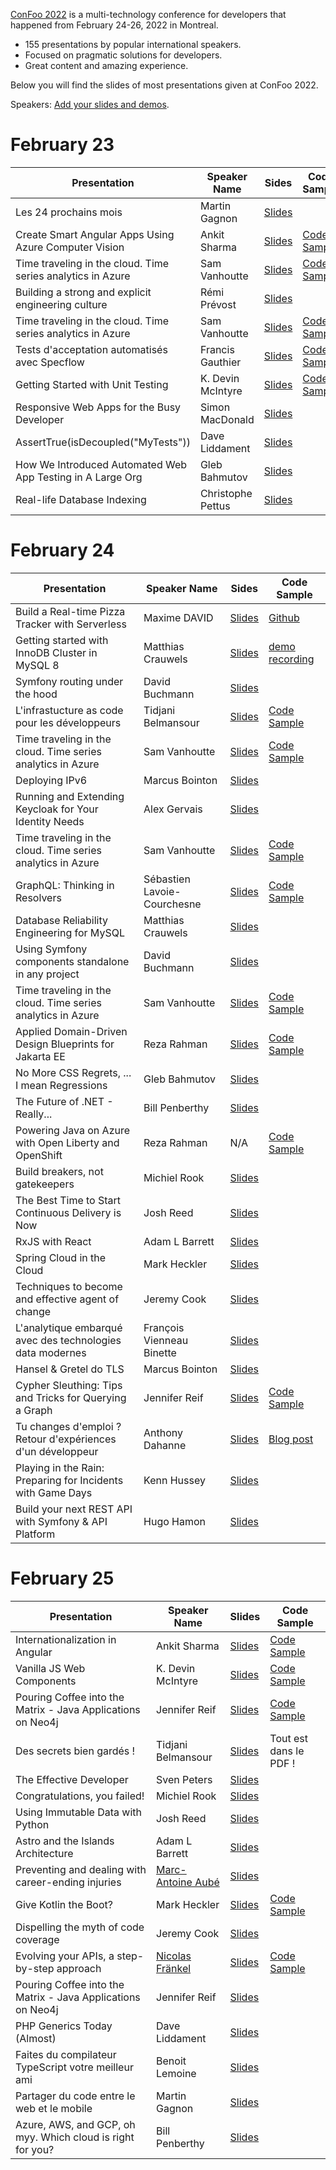 [ConFoo 2022](https://www.confoo.ca/en/2022) is a multi-technology conference for developers that happened from February 24-26, 2022 in Montreal.

- 155 presentations by popular international speakers.
- Focused on pragmatic solutions for developers.
- Great content and amazing experience.

Below you will find the slides of most presentations given at ConFoo 2022.

Speakers: [Add your slides and demos](CONTRIBUTING.md).

# February 23

| Presentation                                                | Speaker Name  | Sides                                                                                  | Code Sample                                                      |
| ----------------------------------------------------------- | ------------- | -------------------------------------------------------------------------------------- | ---------------------------------------------------------------- |
| Les 24 prochains mois | Martin Gagnon | [Slides](20220223/Les_24_prochains_mois_-_Martin_Gagnon.pdf) | |
| Create Smart Angular Apps Using Azure Computer Vision       | Ankit Sharma  | [Slides](20220223/Smart_Angular_App-Ankit-Sharma.pdf)  | [Code Sample](https://github.com/AnkitSharma-007/Smart-Angular-App-Using-Azure-Cognitive-Services) |
| Time traveling in the cloud. Time series analytics in Azure | Sam Vanhoutte | [Slides](20220223/azure_time_series-sam-vanhoutte.pdf)                                 | [Code Sample](https://github.com/samvanhoutte/azure-time-travel) |
| Building a strong and explicit engineering culture          | Rémi Prévost  | [Slides](20220223/building_a_strong_and_explicit_engineering_culture-r%C3%A9mi_pr%C3%A9vost.pdf) |                                                                  |
| Time traveling in the cloud. Time series analytics in Azure | Sam Vanhoutte  | [Slides](20220223/azure_time_series-sam-vanhoutte.pdf)   | [Code Sample](https://github.com/samvanhoutte/azure-time-travel) |
| Tests d'acceptation automatisés avec Specflow | Francis Gauthier  | [Slides](20220223/Tests_acceptation_automatises_avec_Specflow-Francis_Gauthier.pdf)   | [Code Sample](https://github.com/FrancisGauthier/confoo2022) |
| Getting Started with Unit Testing | K. Devin McIntyre | [Slides](20220223/Getting-Started-with-Unit-Testing-K-Devin-McIntyre.pdf) | [Code Sample](https://github.com/miyasudokoro/web-component-demo) |
| Responsive Web Apps for the Busy Developer | Simon MacDonald | [Slides](20220223/Responsive_web_apps_for_the_busy_developer-Simon_MacDonald.pdf) | 
| AssertTrue(isDecoupled("MyTests")) | Dave Liddament | [Slides](20220223/AssertTrue_isDecoupled_myTests-dave_liddament.pdf) | 
| How We Introduced Automated Web App Testing in A Large Org | Gleb Bahmutov | [Slides](https://slides.com/bahmutov/testing-large-org) |
| Real-life Database Indexing | Christophe Pettus | [Slides](20220223/database_indexing-christophe_pettus.pdf) |


# February 24
| Presentation | Speaker Name  | Sides                                                          | Code Sample |
|--------------|---------------|----------------------------------------------------------------|-------------|
| Build a Real-time Pizza Tracker with Serverless | Maxime DAVID | [Slides](20220224/build_a_realtime_pizza_tracker_with_serverless-Maxime_David.pdf) | [Github](https://github.com/maxday) |
| Getting started with InnoDB Cluster in MySQL 8 | Matthias Crauwels | [Slides](20220224/ConFoo_2022_Getting_started_with_InnoDB_cluster_in_MySQL_8.pdf) | [demo recording](https://tinyurl.com/4ef4842v) |
| Symfony routing under the hood | David Buchmann | [Slides](2022-02-24/symfony_routing-david_buchmann.html) |
| L'infrastucture as code pour les développeurs | Tidjani Belmansour  | [Slides](20220224/confoo2022-iac4devs-tidjanib.pdf)   | [Code Sample](https://github.com/BelRarr/confoo2022-iac4devs) |
| Time traveling in the cloud. Time series analytics in Azure | Sam Vanhoutte  | [Slides](20220223/azure_time_series-sam-vanhoutte.pdf)         | [Code Sample](https://github.com/samvanhoutte/azure-time-travel) |
| Deploying IPv6 | Marcus Bointon | [Slides](20220223/Marcus%20Bointon%20–%20Deploying%20IPv6.pdf) |
| Running and Extending Keycloak for Your Identity Needs | Alex Gervais  | [Slides](20220223/running_and_extending_keycloak_for_your_identity_needs-alex_gervais.pdf)   |  |
| Time traveling in the cloud. Time series analytics in Azure | Sam Vanhoutte  | [Slides](20220223/azure_time_series-sam-vanhoutte.pdf)   | [Code Sample](https://github.com/samvanhoutte/azure-time-travel) |
| GraphQL: Thinking in Resolvers | Sébastien Lavoie-Courchesne | [Slides](20220223/graphql_thinking_in_resolvers.pdf) | [Code Sample](https://github.com/lavoiecsh/presentations/tree/main/confoo-2022/graphql-thinking-in-resolvers) |
| Database Reliability Engineering for MySQL | Matthias Crauwels | [Slides](20220223/ConFoo_2022_Database_reliability_engineering_for_MySQL.pdf) |
| Using Symfony components standalone in any project | David Buchmann | [Slides](20220223/20220223/symfony_components_standalone-david_buchmann.html) |
| Time traveling in the cloud. Time series analytics in Azure | Sam Vanhoutte | [Slides](2022-02-23/azure_time_series-sam-vanhoutte.pdf) | [Code Sample](https://github.com/samvanhoutte/azure-time-travel) |
| Applied Domain-Driven Design Blueprints for Jakarta EE | Reza Rahman | [Slides](2022-02-23/applied_domain_driven_design_blueprints_for_jakarta_ee-reza_rahman.pdf) | [Code Sample](https://github.com/eclipse-ee4j/cargotracker) |
| No More CSS Regrets, ... I mean Regressions | Gleb Bahmutov | [Slides](https://slides.com/bahmutov/no-more-css-regrets) |
| The Future of .NET - Really... | Bill Penberthy  | [Slides](20220223/FutureOfDotNet-BillPenberthy.pdf) |       
| Powering Java on Azure with Open Liberty and OpenShift | Reza Rahman | N/A | [Code Sample](https://github.com/Azure-Samples/open-liberty-on-aro) |
| Build breakers, not gatekeepers | Michiel Rook | [Slides](20220224/build_breakers_not_gatekeepers-michiel_rook.pdf) |
| The Best Time to Start Continuous Delivery is Now | Josh Reed | [Slides](20220224/the-best-time-to-start-continuous-delivery-is-now.pdf) |
| RxJS with React | Adam L Barrett  | [Slides](20220223/RxJS_with_React-Adam_L_Barrett.pdf)   |
| Spring Cloud in the Cloud | Mark Heckler | [Slides](20220224/SpringCloudInTheCloud-MarkHeckler.pdf) |
| Techniques to become and effective agent of change | Jeremy Cook | [Slides](20220224/Techniques_to_become_an_effective_agent_of_change-Jeremy_Cook.pdf)   |
| L'analytique embarqué avec des technologies data modernes | François Vienneau Binette | [Slides](20220224/analytique_embarque_technologies_modernes-francois_vienneau_binette.pdf) |
| Hansel & Gretel do TLS | Marcus Bointon | [Slides](20220223/Marcus%20Bointon%20–%20Hansel%20%26%20Gretel%20do%20TLS.pdf) |
| Cypher Sleuthing: Tips and Tricks for Querying a Graph | Jennifer Reif  | [Slides](20220224/cypher_sleuthing-Jennifer_Reif.pdf)   | [Code Sample](https://github.com/JMHReif/cypher-sleuthing) |
| Tu changes d'emploi ? Retour d'expériences d'un développeur | Anthony Dahanne | [Slides](20220224/tu_changes_d_emploi_retour_experience_developpeur-anthony_dahanne.pdf) | [Blog post](https://blog.dahanne.net/2022/02/22/tu-changes-demploi-retour-dexperience-dun-developpeur-les-notes/) |
| Playing in the Rain: Preparing for Incidents with Game Days | Kenn Hussey | [Slides](20220224/playing_in_the_rain-kenn_hussey.pdf) | |
| Build your next REST API with Symfony & API Platform | Hugo Hamon | [Slides](https://speakerdeck.com/hhamon/build-your-next-rest-api-with-symfony-and-api-platform) | |


# February 25
| Presentation | Speaker Name  | Slides  | Code Sample |
|--------------|---------------|---------|-------------|
| Internationalization in Angular | Ankit Sharma | [Slides](20220225/Angular_i18n-Ankit-Sharma.pdf) | [Code Sample](https://github.com/AnkitSharma-007/angular-localization) |
| Vanilla JS Web Components | K. Devin McIntyre | [Slides](20220225/Vanilla-JS-Web-Components-K-Devin-McIntyre.pdf) | [Code Sample](https://github.com/miyasudokoro/web-component-demo) |
| Pouring Coffee into the Matrix - Java Applications on Neo4j | Jennifer Reif  | [Slides](20220225/pouring_coffee_into_matrix-Jennifer_Reif.pdf)   | [Code Sample](https://github.com/JMHReif/pouring-coffee-into-matrix-lombok) |
| Des secrets bien gardés ! | Tidjani Belmansour  | [Slides](20220225/confoo2022-secretlessapps-tidjanib.pdf)   | Tout est dans le PDF ! |
| The Effective Developer | Sven Peters | [Slides](20220225/theEffectiveDeveloper_SvenPeters.pdf) |
| Congratulations, you failed! | Michiel Rook | [Slides](20220225/congratulations_you_failed-michiel_rook.pdf) |
| Using Immutable Data with Python | Josh Reed | [Slides](20220225/using-immutable-data-with-python.pdf) |
| Astro and the Islands Architecture | Adam L Barrett  | [Slides](20220223/Astro_and_the_Islands_Architecture-Adam_L_Barrett.pdf)   |
| Preventing and dealing with career-ending injuries | [Marc-Antoine Aubé](https://twitter.com/maaube) | [Slides](https://speakerdeck.com/marcaube/preventing-and-dealing-with-career-ending-injuries-confoo-2022) |
| Give Kotlin the Boot? | Mark Heckler | [Slides](/20220225/GiveKotlinTheBoot-MarkHeckler.pdf) | [Code Sample](https://github.com/mkheck/give-kotlin-the-boot) |
| Dispelling the myth of code coverage | Jeremy Cook | [Slides](20220225/Dispelling_the_myth_of_code_coverage-Jeremy_Cook.pdf)   |
| Evolving your APIs, a step-by-step approach | [Nicolas Fränkel](https://twitter.com/nicolas_frankel)  | [Slides](20220225/evolve_apis_nicolas_frankel.pdf) | [Code Sample](https://github.com/nfrankel/evolve-apis/) |
| Pouring Coffee into the Matrix - Java Applications on Neo4j | Jennifer Reif  | [Slides](20220225/pouring_coffee_into_matrix-Jennifer_Reif.pdf)   |
| PHP Generics Today (Almost) | Dave Liddament | [Slides](20220225/PHP_generics_today_almost-dave_liddament.pdf) | | 
| Faites du compilateur TypeScript votre meilleur ami | Benoit Lemoine | [Slides](20220225/faites_du_compilateur_typescript_votre_meilleur_ami-Benoit_Lemoine.pdf) | |
| Partager du code entre le web et le mobile | Martin Gagnon | [Slides](20220225/Partager_du_code_entre_le_web_et_le_mobile_-_Martin_Gagnon.pdf) | |
| Azure, AWS, and GCP, oh myy. Which cloud is right for you? | Bill Penberthy | [Slides](20220225/Azure-AWS-GCP_WhichCloudIsRightForYou-BillPenberthy.pdf) | |
